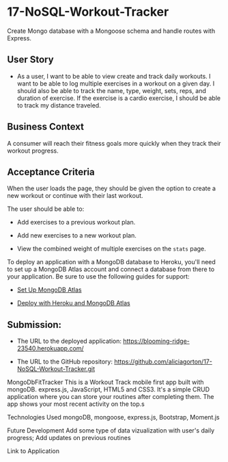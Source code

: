 # 17-NoSQL-Workout-Tracker

Create Mongo database with a Mongoose schema and handle routes with Express.

## User Story

* As a user, I want to be able to view create and track daily workouts. I want to be able to log multiple exercises in a workout on a given day. I should also be able to track the name, type, weight, sets, reps, and duration of exercise. If the exercise is a cardio exercise, I should be able to track my distance traveled.

## Business Context

A consumer will reach their fitness goals more quickly when they track their workout progress.

## Acceptance Criteria

When the user loads the page, they should be given the option to create a new workout or continue with their last workout.

The user should be able to:

  * Add exercises to a previous workout plan.

  * Add new exercises to a new workout plan.

  * View the combined weight of multiple exercises on the `stats` page.

To deploy an application with a MongoDB database to Heroku, you'll need to set up a MongoDB Atlas account and connect a database from there to your application. Be sure to use the following guides for support:

  * [Set Up MongoDB Atlas](../04-Important/MongoAtlas-Setup.md)

  * [Deploy with Heroku and MongoDB Atlas](../04-Important/MongoAtlas-Deploy.md)

## Submission:

* The URL to the deployed application: https://blooming-ridge-23540.herokuapp.com/

* The URL to the GitHub repository: https://github.com/aliciagorton/17-NoSQL-Workout-Tracker.git


MongoDbFitTracker
This is a Workout Track mobile first app built with mongoDB. express.js, JavaScript, HTML5 and CSS3. It's a simple CRUD application where you can store your routines after completing them. The app shows your most recent activity on the top.s

Technologies Used
mongoDB, mongoose, express.js, Bootstrap, Moment.js

Future Development
Add some type of data vizualization with user's daily progress; Add updates on previous routines

Link to Application